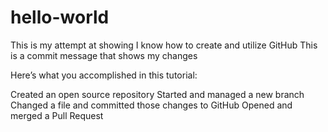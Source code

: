 # hello-world
This is my attempt at showing I know how to create and utilize GitHub
This is a commit message that shows my changes

Here’s what you accomplished in this tutorial:

Created an open source repository
Started and managed a new branch
Changed a file and committed those changes to GitHub
Opened and merged a Pull Request
